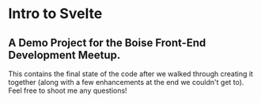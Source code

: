 # Intro to Svelte

## A Demo Project for the Boise Front-End Development Meetup.

This contains the final state of the code after we walked through creating it together (along with a few enhancements at the end we couldn't get to).  Feel free to shoot me any questions!
